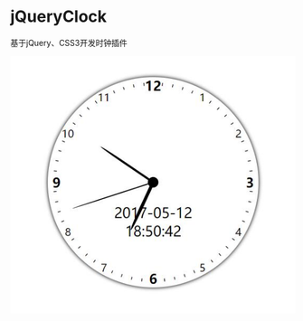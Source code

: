 # jQueryClock
基于jQuery、CSS3开发时钟插件

<img src="https://github.com/sds0917/jQueryClock/blob/master/image.jpg" />
